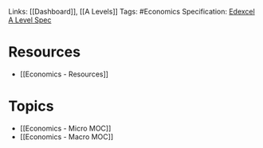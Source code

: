 Links: [[Dashboard]], [[A Levels]]
Tags: #Economics 
Specification: [Edexcel A Level Spec]()
# Resources
- [[Economics - Resources]]
# Topics
- [[Economics - Micro MOC]]
- [[Economics - Macro MOC]]